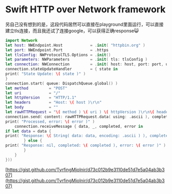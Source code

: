 # Swift HTTP over Network framework

另自己没有想到的是，这段代码居然可以直接在playground里面运行，可以直接建立tls连接，而且我还试了连接google，可以获得正确response😺

```swift
import Network
let host: NWEndpoint.Host            = .init( "httpbin.org" )
let port: NWEndpoint.Port            = .https
let tlsConfig: NWProtocolTLS.Options = .init()
let parameters: NWParameters         = .init( tls: tlsConfig )
let connection: NWConnection         = .init( host: host, port: port, using: parameters )
connection.stateUpdateHandler        = { state in
print( "State Update: \( state )" )
}
connection.start( queue: DispatchQueue.global() )
let method         = "POST"
let uri            = "/"
let httpVersion    = "HTTP/1.1"
let headers        = "Host: \( host )\r\n"
let body           = ""
let rawHTTPRequest = "\( method ) \( uri ) \( httpVersion )\r\n\( headers )\r\n\( body )"
connection.send( content: rawHTTPRequest.data( using: .ascii ), completion: .contentProcessed( { error in
print( "Processed, error: \( error )" )
    connection.receiveMessage { data, _, completed, error in
if let data = data {
print( "Response: \( String( data: data, encoding: .ascii ) ), completed: \( completed ), error: \( error )" ) // .ascii? utf8
        } else {
print( "Response: nil, completed: \( completed ), error: \( error )" )
        }
    }
}))
```

[https://gist.github.com/TyrfingMjolnir/d73c012b9e3110de51d7e5a04ab3b307](https://gist.github.com/TyrfingMjolnir/d73c012b9e3110de51d7e5a04ab3b307)